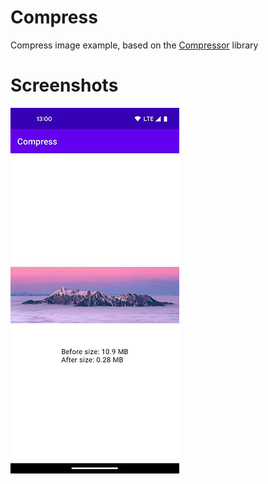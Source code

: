 # Compress
Compress image example, based on the [Compressor](https://github.com/zetbaitsu/Compressor) library

# Screenshots
![Screenshot](/screenshots/screenshot.png)
